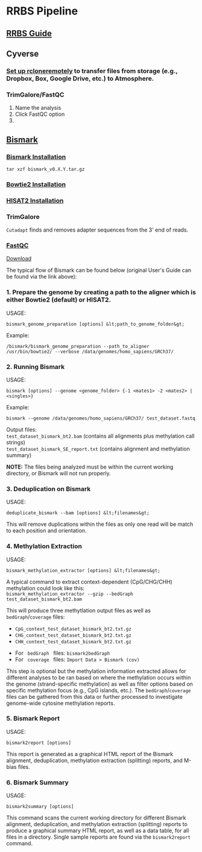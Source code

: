# RRBS Pipeline <br>
## [RRBS Guide](https://github.com/FelixKrueger/TrimGalore/blob/master/Docs/RRBS_Guide.pdf)

## Cyverse

### [Set up rclone](https://rclone.org/install/)[remotely](https://rclone.org/remote_setup/) to transfer files from storage (e.g., Dropbox, Box, Google Drive, etc.) to Atmosphere.

### TrimGalore/FastQC
1. Name the analysis
2. Click FastQC option
3. 

## [Bismark](https://github.com/FelixKrueger/Bismark/tree/master/Docs) <br>

### [Bismark Installation](https://github.com/FelixKrueger/Bismark/archive/0.22.3.tar.gz)
```tar xzf bismark_v0.X.Y.tar.gz```

### [Bowtie2 Installation](https://sourceforge.net/projects/bowtie-bio/files/bowtie2/2.4.2)

### [HISAT2 Installation](http://daehwankimlab.github.io/hisat2/download/)

### TrimGalore
```Cutadapt``` finds and removes adapter sequences from the 3' end of reads.

### [FastQC](http://www.bioinformatics.babraham.ac.uk/projects/fastqc/)
[Download](https://www.bioinformatics.babraham.ac.uk/projects/download.html#fastqc)

The typical flow of Bismark can be found below (original User's Guide can be found via the link above): <br>
### 1. Prepare the genome by creating a path to the aligner which is either Bowtie2 (default) or HISAT2. <br>

USAGE: <br>
```
bismark_genome_preparation [options] &lt;path_to_genome_folder&gt;
```

Example: <br>
```
/bismark/bismark_genome_preparation --path_to_aligner /usr/bin/bowtie2/ --verbose /data/genomes/homo_sapiens/GRCh37/
```

### 2. Running Bismark <br>

USAGE: <br>
```
bismark [options] --genome <genome_folder> {-1 <mates1> -2 <mates2> | <singles>}
```

Example: <br>
```
bismark --genome /data/genomes/homo_sapiens/GRCh37/ test_dataset.fastq
```

Output files: <br>
<code>test_dataset_bismark_bt2.bam</code> (contains all alignments plus methylation call strings) <br>
<code>test_dataset_bismark_SE_report.txt</code> (contains alignment and methylation summary)

**NOTE:** The files being analyzed must be within the current working directory, or Bismark will not run properly.

### 3. Deduplication on Bismark

USAGE: <br>
```
deduplicate_bismark --bam [options] &lt;filenames&gt;
```

This will remove duplications within the files as only one read will be match to each position and orientation.

### 4. Methylation Extraction

USAGE: <br>
```
bismark_methylation_extractor [options] &lt;filenames&gt;
```


<p>A typical command to extract context-dependent (CpG/CHG/CHH) methylation could look like this:
<code>
bismark_methylation_extractor --gzip --bedGraph test_dataset_bismark_bt2.bam
</code></p>

This will produce three methytlation output files as well as ```bedGraph```/```coverage``` files:</p>

<ul>
<li><code>CpG_context_test_dataset_bismark_bt2.txt.gz</code>
</li>
<li><code>CHG_context_test_dataset_bismark_bt2.txt.gz</code>
</li>
<li><code>CHH_context_test_dataset_bismark_bt2.txt.gz</code>
</li>
</ul>

<ul>
<li>For <code> bedGraph </code> files: <code>bismark2bedGraph</code>
</li>
<li>For <code> coverage </code> files: <code>Import Data &gt; Bismark (cov)</code>
</li>
</ul>

This step is optional but the methylation information extracted allows for different analyses to be ran based on where the methylation occurs within the genome (strand-specific methylation) as well as filter options based on specific methylation focus (e.g., CpG islands, etc.). The ```bedGraph```/```coverage``` files can be gathered from this data or further processed to investigate genome-wide cytosine methylation reports.

### 5. Bismark Report

USAGE: <br>
```
bismark2report [options]
```

This report is generated as a graphical HTML report of the Bismark alignment, deduplication, methylation extraction (splitting) reports, and M-bias files.

### 6. Bismark Summary

USAGE: <br>
```
bismark2summary [options]
```

This command scans the current working directory for different Bismark alignment, deduplication, and methylation extraction (splitting) reports to produce a graphical summary HTML report, as well as a data table, for all files in a directory. Single sample reports are found via the ```bismark2report``` command.
